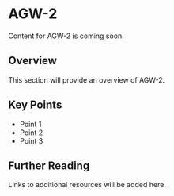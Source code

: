 # AGW-2

Content for AGW-2 is coming soon.

## Overview

This section will provide an overview of AGW-2.

## Key Points

- Point 1
- Point 2
- Point 3

## Further Reading

Links to additional resources will be added here.
